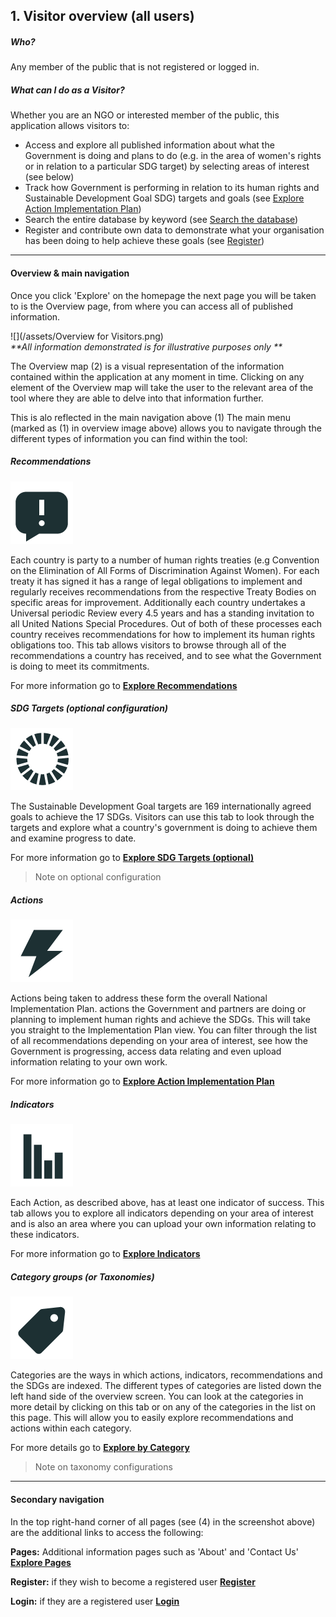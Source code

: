 ## 1. Visitor overview (all users)

##### Who?

Any member of the public that is not registered or logged in.

##### What can I do as a Visitor?

Whether you are an NGO or interested member of the public, this application allows visitors to:

* Access and explore all published information about what the Government is doing and plans to do (e.g. in the area of women's rights or in relation to a particular SDG target) by selecting areas of interest (see below)
* Track how Government is performing in relation to its human rights and Sustainable Development Goal SDG) targets and goals (see [Explore Action Implementation Plan](visitors/actions.md))
* Search the entire database by keyword (see [Search the database](/visitors/search.md))
* Register and contribute own data to demonstrate what your organisation has been doing to help achieve these goals (see [Register](visitors/register.md))

---

#### Overview & main navigation

Once you click 'Explore' on the homepage the next page you will be taken to is the Overview page, from where you can access all of published information.

![](/assets/Overview for Visitors.png)  
_**All information demonstrated is for illustrative purposes only **_

The Overview map (2) is a visual representation of the information contained within the application at any moment in time. Clicking on any element of the Overview map will take the user to the relevant area of the tool where they are able to delve into that information further.

This is alo reflected in the main navigation above (1) The main menu (marked as (1) in overview image above) allows you to navigate through the different types of information you can find within the tool:

##### Recommendations

![](/assets/recommendations_icon.png)

Each country is party to a number of human rights treaties (e.g Convention on the Elimination of All Forms of Discrimination Against Women). For each treaty it has signed it has a range of legal obligations to implement and regularly receives recommendations from the respective Treaty Bodies on specific areas for improvement. Additionally each country undertakes a Universal periodic Review every 4.5 years and has a standing invitation to all United Nations Special Procedures. Out of both of these processes each country receives recommendations for how to implement its human rights obligations too. This tab allows visitors to browse through all of the recommendations a country has received, and to see what the Government is doing to meet its commitments.

For more information go to **[Explore Recommendations ](/visitors/recommendations.md)**

##### SDG Targets (optional configuration)

![](/assets/7_sdgs.png)

The Sustainable Development Goal targets are 169 internationally agreed goals to achieve the 17 SDGs. Visitors can use this tab to look through the targets and explore what a country's government is doing to achieve them and examine progress to date.

For more information go to **[Explore SDG Targets (optional)](/visitors/sdg-targets.md)**

> Note on optional configuration

##### Actions

![](/assets/actions_icon.png)

Actions being taken to address these form the overall National Implementation Plan. actions the Government and partners are doing or planning to implement human rights and achieve the SDGs. This will take you straight to the Implementation Plan view. You can filter through the list of all recommendations depending on your area of interest, see how the Government is progressing, access data relating and even upload information relating to your own work.

For more information go to **[Explore Action Implementation Plan](/visitors/actions.md)**

##### Indicators

![](/assets/indicators_icon.png)

Each Action, as described above, has at least one indicator of success. This tab allows you to explore all indicators depending on your area of interest and is also an area where you can upload your own information relating to these indicators.

For more information go to **[Explore Indicators](/visitors/indicators.md)**

##### Category groups (or Taxonomies)

![](/assets/categories_icon.png)

Categories are the ways in which actions, indicators, recommendations and the SDGs are indexed. The different types of categories are listed down the left hand side of the overview screen. You can look at the categories in more detail by clicking on this tab or on any of the categories in the list on this page. This will allow you to easily explore recommendations and actions within each category.

For more details go to  **[Explore by Category](/visitors/categories.md)**

> Note on taxonomy configurations

---

#### Secondary navigation

In the top right-hand corner of all pages (see (4) in the screenshot above) are the additional links to access the following:

**Pages:** Additional information pages such as 'About' and 'Contact Us' **[Explore Pages](/visitors/content.md)**

**Register:** if they wish to become a registered user **[Register](/visitors/register.md)**

**Login:** if they are a registered user **[Login](/guests/login.md)**






